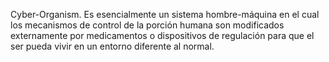 Cyber-Organism. Es esencialmente un sistema hombre-máquina en el cual los mecanismos de control de la porción humana son modificados externamente por medicamentos o dispositivos de regulación para que el ser pueda vivir en un entorno diferente al normal.